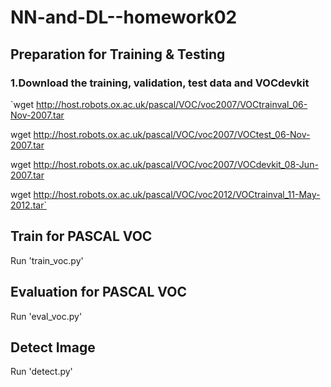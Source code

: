 # NN-and-DL--homework02
## Preparation for Training & Testing
### 1.Download the training, validation, test data and VOCdevkit
`wget http://host.robots.ox.ac.uk/pascal/VOC/voc2007/VOCtrainval_06-Nov-2007.tar

wget http://host.robots.ox.ac.uk/pascal/VOC/voc2007/VOCtest_06-Nov-2007.tar

wget http://host.robots.ox.ac.uk/pascal/VOC/voc2007/VOCdevkit_08-Jun-2007.tar

wget http://host.robots.ox.ac.uk/pascal/VOC/voc2012/VOCtrainval_11-May-2012.tar`
## Train for PASCAL VOC
Run 'train_voc.py'
## Evaluation for PASCAL VOC
Run 'eval_voc.py'
## Detect Image
Run 'detect.py'
